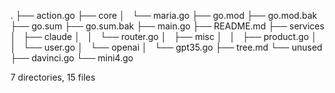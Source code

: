 .
├── action.go
├── core
│   └── maria.go
├── go.mod
├── go.mod.bak
├── go.sum
├── go.sum.bak
├── main.go
├── README.md
├── services
│   ├── claude
│   │   └── router.go
│   ├── misc
│   │   ├── product.go
│   │   └── user.go
│   └── openai
│       └── gpt35.go
├── tree.md
└── unused
    ├── davinci.go
    └── mini4.go

7 directories, 15 files
